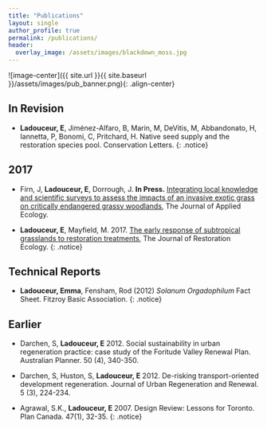 ```yaml
---
title: "Publications"
layout: single
author_profile: true
permalink: /publications/
header:
  overlay_image: /assets/images/blackdown_moss.jpg
---
```


![image-center]({{ site.url }}{{ site.baseurl }}/assets/images/pub_banner.png){: .align-center}

## In Revision

* **Ladouceur, E**, Jiménez-Alfaro, B, Marin, M, DeVitis, M, Abbandonato, H, Iannetta, P, Bonomi, C, Pritchard, H. Native seed supply and the restoration species pool. Conservation Letters.
{: .notice}


## 2017
* Firn, J, **Ladouceur, E**, Dorrough, J. **In Press.** [Integrating local knowledge and scientific surveys to assess the impacts of an invasive exotic grass on critically endangered grassy woodlands](http://onlinelibrary.wiley.com/doi/10.1111/1365-2664.12928/full), The Journal of Applied Ecology. 

* **Ladouceur, E**, Mayfield, M. 2017. [The early response of subtropical grasslands to restoration treatments](http://onlinelibrary.wiley.com/doi/10.1111/rec.12491/abstract), The Journal of Restoration Ecology.
{: .notice}

## Technical Reports

* **Ladouceur, Emma**, Fensham, Rod (2012) _Solanum Orgadophilum_ Fact Sheet. Fitzroy Basic Association.
{: .notice}


## Earlier

* Darchen, S, **Ladouceur, E** 2012. Social sustainability in urban regeneration practice: case study of the Foritude Valley Renewal Plan. Australian Planner. 50 (4), 340-350.

* Darchen, S, Huston, S, **Ladouceur, E** 2012. De-risking transport-oriented development regeneration. Journal of Urban Regeneration and Renewal. 5 (3), 224-234. 

* Agrawal, S.K., **Ladouceur, E** 2007. Design Review: Lessons for Toronto. Plan Canada. 47(1), 32-35.
{: .notice}


